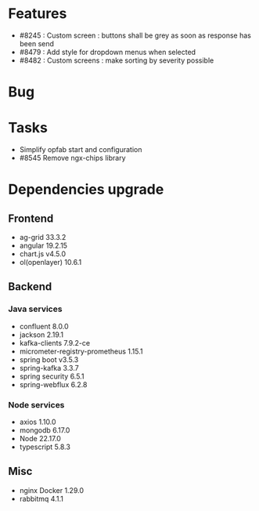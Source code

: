 
# Features

- #8245 : Custom screen : buttons shall be grey as soon as response has been send
- #8479 :  Add style for dropdown menus when selected
- #8482 : Custom screens : make sorting by severity possible

# Bug


# Tasks

- Simplify opfab start and configuration
- #8545 Remove ngx-chips library
  
# Dependencies upgrade

## Frontend

- ag-grid 33.3.2
- angular 19.2.15
- chart.js v4.5.0
- ol(openlayer) 10.6.1
  
## Backend 


### Java services 

- confluent 8.0.0
- jackson 2.19.1
- kafka-clients 7.9.2-ce
- micrometer-registry-prometheus 1.15.1
- spring boot v3.5.3
- spring-kafka 3.3.7
- spring security 6.5.1
- spring-webflux 6.2.8
  
### Node services
 - axios 1.10.0
 - mongodb 6.17.0
 - Node 22.17.0
 - typescript 5.8.3

## Misc

- nginx Docker 1.29.0
- rabbitmq 4.1.1






